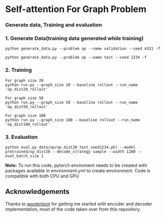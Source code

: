 # Self-attention For Graph Problem

### Generate data, Training and evaluation 
### 1. Generate Data(training data generated while training) 
    python generate_data.py --problem op --name validation --seed 4321 -f

    python generate_data.py --problem op --name test --seed 1234 -f

### 2. Training
    For graph size 20
    python run.py --graph_size 20 --baseline rollout --run_name 'op_dist20_rollout'

    For graph size 50
    python run.py --graph_size 50 --baseline rollout --run_name 'op_dist50_rollout'

    For graph size 100
    python run.py --graph_size 100 --baseline rollout --run_name 'op_dist100_rollout'

### 3. Evaluation

    python eval.py data/op/op_dist20_test_seed1234.pkl --model pretrained/op_dist20 --decode_strategy sample --width 1280 --eval_batch_size 1

**Note:** To run this code, pytorch enviroment needs to be created with packages available in environment.yml to create environment. Code is compatible with both CPU and GPU


## Acknowledgements

Thanks to [wouterkool](https://github.com/wouterkool/attention-learn-to-route) for getting me started with encoder and decoder implementation, most of the code taken over from this repository.